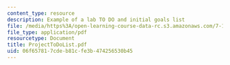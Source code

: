 ```yaml
---
content_type: resource
description: Example of a lab TO DO and initial goals list
file: /media/https%3A/open-learning-course-data-rc.s3.amazonaws.com/7-13-experimental-microbial-genetics-fall-2003/06f657817cdeb81cfe3b474256530b45_ProjectToDoList.pdf
file_type: application/pdf
resourcetype: Document
title: ProjectToDoList.pdf
uid: 06f65781-7cde-b81c-fe3b-474256530b45
---
```

